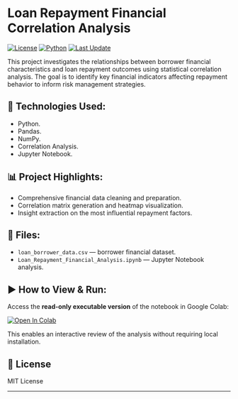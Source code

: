 # Loan Repayment Financial Correlation Analysis

[![License](https://img.shields.io/badge/license-MIT-blue.svg)](LICENSE)
[![Python](https://img.shields.io/badge/python-3.9%2B-blue)]()
[![Last Update](https://img.shields.io/badge/last%20update-2025--05--05-brightgreen)]()

This project investigates the relationships between borrower financial characteristics and loan repayment outcomes using statistical correlation analysis. The goal is to identify key financial indicators affecting repayment behavior to inform risk management strategies.

## 🚀 Technologies Used:
- Python.
- Pandas.
- NumPy.
- Correlation Analysis.
- Jupyter Notebook.

## 📊 Project Highlights:
- Comprehensive financial data cleaning and preparation.  
- Correlation matrix generation and heatmap visualization.  
- Insight extraction on the most influential repayment factors.

## 📂 Files:
- `loan_borrower_data.csv` — borrower financial dataset.
- `Loan_Repayment_Financial_Analysis.ipynb` — Jupyter Notebook analysis.

## ▶️ How to View & Run:
Access the **read-only executable version** of the notebook in Google Colab:

[![Open In Colab](https://colab.research.google.com/assets/colab-badge.svg)](https://colab.research.google.com/drive/1T__XGydKTM-LPrif12H_aGPuPtVPn7ke?usp=sharing)

This enables an interactive review of the analysis without requiring local installation.

## 📄 License
MIT License

---

